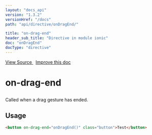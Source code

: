 ```yaml
---
layout: "docs_api"
version: "1.3.2"
versionHref: "/docs"
path: "api/directive/onDragEnd/"

title: "on-drag-end"
header_sub_title: "Directive in module ionic"
doc: "onDragEnd"
docType: "directive"
---
```


<div class="improve-docs">
<a href='https://github.com/driftyco/ionic-v1/blob/master/js/angular/directive/gesture.js#L122'>
View Source
</a>
&nbsp;
<a href='http://github.com/driftyco/ionic/edit/1.x/js/angular/directive/gesture.js#L122'>
Improve this doc
</a>
</div>




<h1 class="api-title">

on-drag-end



</h1>





Called when a drag gesture has ended.









<h2 id="usage">Usage</h2>

```html
<button on-drag-end="onDragEnd()" class="button">Test</button>
```









